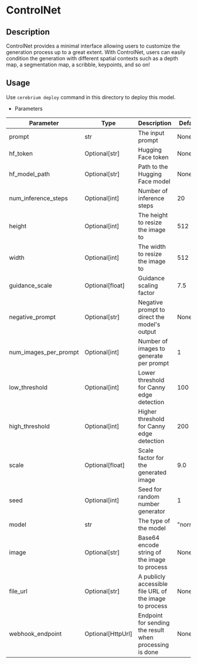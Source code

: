 # ControlNet

## Description

ControlNet provides a minimal interface allowing users to customize the generation process up to a great extent. With
ControlNet, users can easily condition the generation with different spatial contexts such as a depth map, a
segmentation map, a scribble, keypoints, and so on!

## Usage

Use `cerebrium deploy` command in this directory to deploy this model.

- Parameters

| Parameter             | Type              | Description                                             | Default  |
|-----------------------|-------------------|---------------------------------------------------------|----------|
| prompt                | str               | The input prompt                                        | None     |
| hf_token              | Optional[str]     | Hugging Face token                                      | None     |
| hf_model_path         | Optional[str]     | Path to the Hugging Face model                          | None     |
| num_inference_steps   | Optional[int]     | Number of inference steps                               | 20       |
| height                | Optional[int]     | The height to resize the image to                       | 512      |
| width                 | Optional[int]     | The width to resize the image to                        | 512      |
| guidance_scale        | Optional[float]   | Guidance scaling factor                                 | 7.5      |
| negative_prompt       | Optional[str]     | Negative prompt to direct the model's output            | None     |
| num_images_per_prompt | Optional[int]     | Number of images to generate per prompt                 | 1        |
| low_threshold         | Optional[int]     | Lower threshold for Canny edge detection                | 100      |
| high_threshold        | Optional[int]     | Higher threshold for Canny edge detection               | 200      |
| scale                 | Optional[float]   | Scale factor for the generated image                    | 9.0      |
| seed                  | Optional[int]     | Seed for random number generator                        | 1        |
| model                 | str               | The type of the model                                   | "normal" |
| image                 | Optional[str]     | Base64 encode string of the image to process            | None     |
| file_url              | Optional[str]     | A publicly accessible file URL of the image to process  | None     |
| webhook_endpoint      | Optional[HttpUrl] | Endpoint for sending the result when processing is done | None     |
